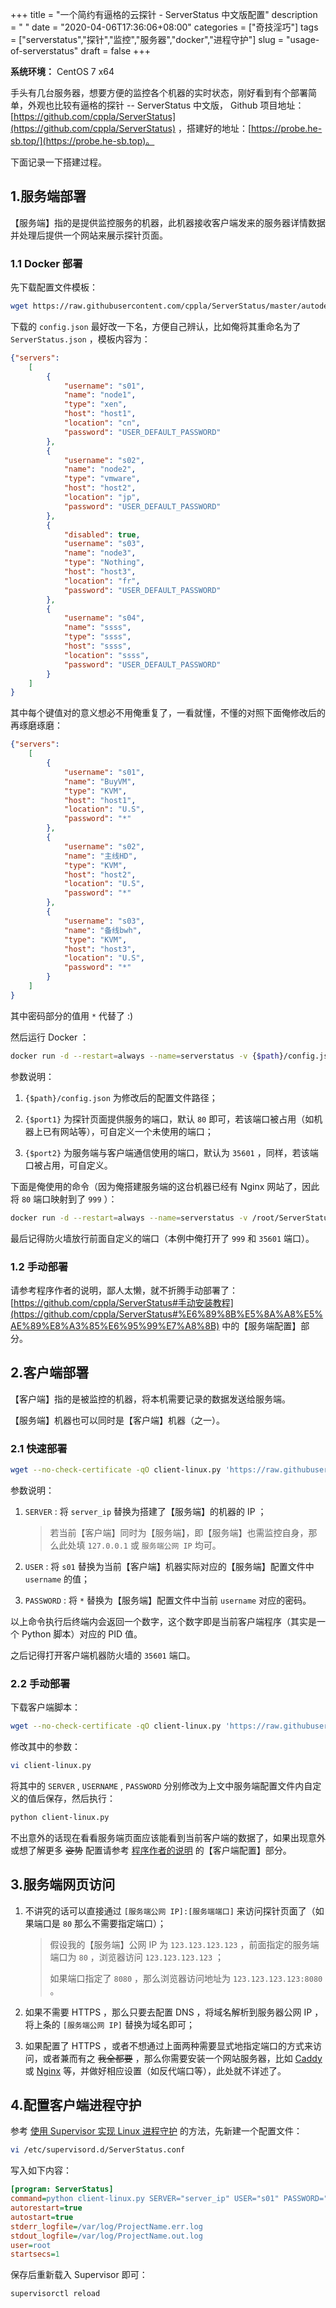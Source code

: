+++
title = "一个简约有逼格的云探针 - ServerStatus 中文版配置"
description = " "
date = "2020-04-06T17:36:06+08:00"
categories = ["奇技淫巧"]
tags = ["serverstatus","探针","监控","服务器","docker","进程守护"]
slug = "usage-of-serverstatus"
draft = false
+++

**系统环境：** CentOS 7 x64

手头有几台服务器，想要方便的监控各个机器的实时状态，刚好看到有个部署简单，外观也比较有逼格的探针 -- ServerStatus 中文版， Github 项目地址：[https://github.com/cppla/ServerStatus](https://github.com/cppla/ServerStatus) ，搭建好的地址：[https://probe.he-sb.top/](https://probe.he-sb.top)。

下面记录一下搭建过程。

## 1.服务端部署

【服务端】指的是提供监控服务的机器，此机器接收客户端发来的服务器详情数据并处理后提供一个网站来展示探针页面。

### 1.1 Docker 部署

先下载配置文件模板：

```bash
wget https://raw.githubusercontent.com/cppla/ServerStatus/master/autodeploy/config.json
```

下载的 `config.json` 最好改一下名，方便自己辨认，比如俺将其重命名为了 `ServerStatus.json` ，模板内容为：

```json
{"servers":
	[
		{
			"username": "s01",
			"name": "node1",
			"type": "xen",
			"host": "host1",
			"location": "cn",
			"password": "USER_DEFAULT_PASSWORD"
		},
		{
			"username": "s02",
			"name": "node2",
			"type": "vmware",
			"host": "host2",
			"location": "jp",
			"password": "USER_DEFAULT_PASSWORD"
		},
		{
			"disabled": true,
			"username": "s03",
			"name": "node3",
			"type": "Nothing",
			"host": "host3",
			"location": "fr",
			"password": "USER_DEFAULT_PASSWORD"
		},
		{
			"username": "s04",
			"name": "ssss",
			"type": "ssss",
			"host": "ssss",
			"location": "ssss",
			"password": "USER_DEFAULT_PASSWORD"
		}
	]
}
```

其中每个键值对的意义想必不用俺重复了，一看就懂，不懂的对照下面俺修改后的再琢磨琢磨：

```json
{"servers":
	[
		{
			"username": "s01",
			"name": "BuyVM",
			"type": "KVM",
			"host": "host1",
			"location": "U.S",
			"password": "*"
		},
		{
			"username": "s02",
			"name": "主线HD",
			"type": "KVM",
			"host": "host2",
			"location": "U.S",
			"password": "*"
		},
		{
			"username": "s03",
			"name": "备线bwh",
			"type": "KVM",
			"host": "host3",
			"location": "U.S",
			"password": "*"
		}
	]
}
```

其中密码部分的值用 `*` 代替了 :)

然后运行 Docker ：

```bash
docker run -d --restart=always --name=serverstatus -v {$path}/config.json:/ServerStatus/server/config.json -p {$port1}:80 -p {$port2}:35601 cppla/serverstatus
```

参数说明：

1. `{$path}/config.json` 为修改后的配置文件路径；

2. `{$port1}` 为探针页面提供服务的端口，默认 `80` 即可，若该端口被占用（如机器上已有网站等），可自定义一个未使用的端口；

3. `{$port2}` 为服务端与客户端通信使用的端口，默认为 `35601` ，同样，若该端口被占用，可自定义。

下面是俺使用的命令（因为俺搭建服务端的这台机器已经有 Nginx 网站了，因此将 `80` 端口映射到了 `999` ）：

```bash
docker run -d --restart=always --name=serverstatus -v /root/ServerStatus.json:/ServerStatus/server/config.json -p 999:80 -p 35601:35601 cppla/serverstatus
```

最后记得防火墙放行前面自定义的端口（本例中俺打开了 `999` 和 `35601` 端口）。

### 1.2 手动部署

请参考程序作者的说明，鄙人太懒，就不折腾手动部署了：[https://github.com/cppla/ServerStatus#手动安装教程](https://github.com/cppla/ServerStatus#%E6%89%8B%E5%8A%A8%E5%AE%89%E8%A3%85%E6%95%99%E7%A8%8B) 中的【服务端配置】部分。

## 2.客户端部署

【客户端】指的是被监控的机器，将本机需要记录的数据发送给服务端。

【服务端】机器也可以同时是【客户端】机器（之一）。

### 2.1 快速部署

```bash
wget --no-check-certificate -qO client-linux.py 'https://raw.githubusercontent.com/cppla/ServerStatus/master/clients/client-linux.py' && nohup python client-linux.py SERVER="server_ip" USER="s01" PASSWORD="*" >/dev/null 2>&1 &
```

参数说明：

1. `SERVER` : 将 `server_ip` 替换为搭建了【服务端】的机器的 IP ；

    > 若当前【客户端】同时为【服务端】，即【服务端】也需监控自身，那么此处填 `127.0.0.1` 或 `服务端公网 IP` 均可。

2. `USER` : 将 `s01` 替换为当前【客户端】机器实际对应的【服务端】配置文件中 `username` 的值；

3. `PASSWORD` : 将 `*` 替换为【服务端】配置文件中当前 `username` 对应的密码。

以上命令执行后终端内会返回一个数字，这个数字即是当前客户端程序（其实是一个 Python 脚本）对应的 PID 值。

之后记得打开客户端机器防火墙的 `35601` 端口。

### 2.2 手动部署

下载客户端脚本：

```bash
wget --no-check-certificate -qO client-linux.py 'https://raw.githubusercontent.com/cppla/ServerStatus/master/clients/client-linux.py'
```

修改其中的参数：

```bash
vi client-linux.py
```

将其中的 `SERVER` , `USERNAME` , `PASSWORD` 分别修改为上文中服务端配置文件内自定义的值后保存，然后执行：

```bash
python client-linux.py
```

不出意外的话现在看看服务端页面应该能看到当前客户端的数据了，如果出现意外或想了解更多 ~~姿势~~ 配置请参考 [程序作者的说明](https://github.com/cppla/ServerStatus#%E6%89%8B%E5%8A%A8%E5%AE%89%E8%A3%85%E6%95%99%E7%A8%8B) 的【客户端配置】部分。

## 3.服务端网页访问

1. 不讲究的话可以直接通过 `[服务端公网 IP]:[服务端端口]` 来访问探针页面了（如果端口是 `80` 那么不需要指定端口）；

	> 假设我的【服务端】公网 IP 为 `123.123.123.123` ，前面指定的服务端端口为 `80` ，浏览器访问 `123.123.123.123` ；
	> 
	> 如果端口指定了 `8080` ，那么浏览器访问地址为 `123.123.123.123:8080` 。

2. 如果不需要 HTTPS ，那么只要去配置 DNS ，将域名解析到服务器公网 IP ，将上条的 `[服务端公网 IP]` 替换为域名即可；

3. 如果配置了 HTTPS ，或者不想通过上面两种需要显式地指定端口的方式来访问，或者兼而有之 ~~我全都要~~ ，那么你需要安装一个网站服务器，比如 [Caddy](https://caddyserver.com/) 或 [Nginx](https://www.nginx.com/) 等，并做好相应设置（如反代端口等），此处就不详述了。

## 4.配置客户端进程守护

参考 [使用 Supervisor 实现 Linux 进程守护](/posts/supervisor-in-linux-daemon) 的方法，先新建一个配置文件：

```bash
vi /etc/supervisord.d/ServerStatus.conf
```

写入如下内容：

```ini
[program: ServerStatus]
command=python client-linux.py SERVER="server_ip" USER="s01" PASSWORD="*"  ; 相应参数需要按照上文说明修改
autorestart=true
autostart=true
stderr_logfile=/var/log/ProjectName.err.log
stdout_logfile=/var/log/ProjectName.out.log
user=root
startsecs=1
```

保存后重新载入 Supervisor 即可：

```bash
supervisorctl reload
```